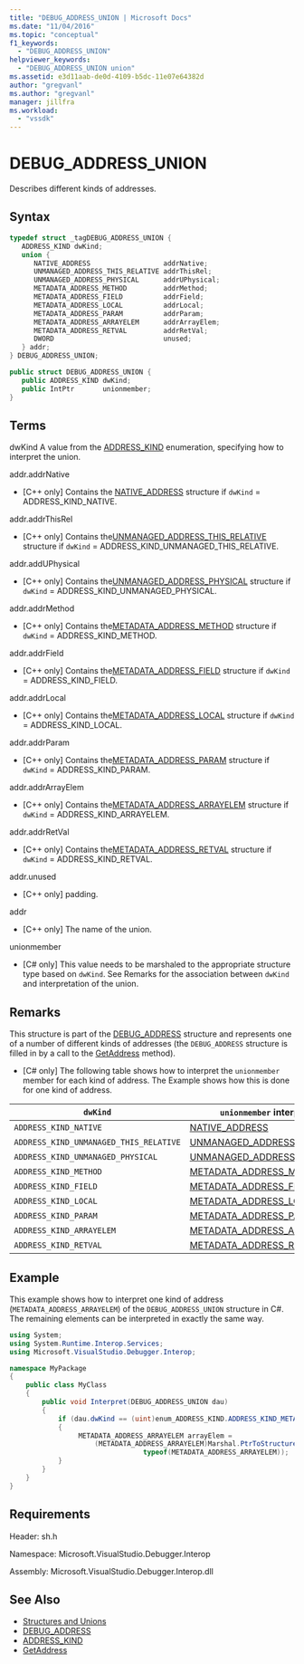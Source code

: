 ```yaml
---
title: "DEBUG_ADDRESS_UNION | Microsoft Docs"
ms.date: "11/04/2016"
ms.topic: "conceptual"
f1_keywords:
  - "DEBUG_ADDRESS_UNION"
helpviewer_keywords:
  - "DEBUG_ADDRESS_UNION union"
ms.assetid: e3d11aab-de0d-4109-b5dc-11e07e64382d
author: "gregvanl"
ms.author: "gregvanl"
manager: jillfra
ms.workload:
  - "vssdk"
---
```

# DEBUG_ADDRESS_UNION
Describes different kinds of addresses.

## Syntax

```cpp
typedef struct _tagDEBUG_ADDRESS_UNION {
   ADDRESS_KIND dwKind;
   union {
      NATIVE_ADDRESS                  addrNative;
      UNMANAGED_ADDRESS_THIS_RELATIVE addrThisRel;
      UNMANAGED_ADDRESS_PHYSICAL      addrUPhysical;
      METADATA_ADDRESS_METHOD         addrMethod;
      METADATA_ADDRESS_FIELD          addrField;
      METADATA_ADDRESS_LOCAL          addrLocal;
      METADATA_ADDRESS_PARAM          addrParam;
      METADATA_ADDRESS_ARRAYELEM      addrArrayElem;
      METADATA_ADDRESS_RETVAL         addrRetVal;
      DWORD                           unused;
   } addr;
} DEBUG_ADDRESS_UNION;
```

```csharp
public struct DEBUG_ADDRESS_UNION {
   public ADDRESS_KIND dwKind;
   public IntPtr       unionmember;
}
```

## Terms
dwKind
A value from the [ADDRESS_KIND](../../../extensibility/debugger/reference/address-kind.md) enumeration, specifying how to interpret the union.

addr.addrNative
- [C++ only] Contains the [NATIVE_ADDRESS](../../../extensibility/debugger/reference/native-address.md) structure if `dwKind` = ADDRESS_KIND_NATIVE.

addr.addrThisRel
- [C++ only] Contains the[UNMANAGED_ADDRESS_THIS_RELATIVE](../../../extensibility/debugger/reference/unmanaged-address-this-relative.md) structure if `dwKind` = ADDRESS_KIND_UNMANAGED_THIS_RELATIVE.

addr.addUPhysical
- [C++ only] Contains the[UNMANAGED_ADDRESS_PHYSICAL](../../../extensibility/debugger/reference/unmanaged-address-physical.md) structure if `dwKind` = ADDRESS_KIND_UNMANAGED_PHYSICAL.

addr.addrMethod
- [C++ only] Contains the[METADATA_ADDRESS_METHOD](../../../extensibility/debugger/reference/metadata-address-method.md) structure if `dwKind` = ADDRESS_KIND_METHOD.

addr.addrField
- [C++ only] Contains the[METADATA_ADDRESS_FIELD](../../../extensibility/debugger/reference/metadata-address-field.md) structure if `dwKind` = ADDRESS_KIND_FIELD.

addr.addrLocal
- [C++ only] Contains the[METADATA_ADDRESS_LOCAL](../../../extensibility/debugger/reference/metadata-address-local.md) structure if `dwKind` = ADDRESS_KIND_LOCAL.

addr.addrParam
- [C++ only] Contains the[METADATA_ADDRESS_PARAM](../../../extensibility/debugger/reference/metadata-address-param.md) structure if `dwKind` = ADDRESS_KIND_PARAM.

addr.addrArrayElem
- [C++ only] Contains the[METADATA_ADDRESS_ARRAYELEM](../../../extensibility/debugger/reference/metadata-address-arrayelem.md) structure if `dwKind` = ADDRESS_KIND_ARRAYELEM.

addr.addrRetVal
- [C++ only] Contains the[METADATA_ADDRESS_RETVAL](../../../extensibility/debugger/reference/metadata-address-retval.md) structure if `dwKind` = ADDRESS_KIND_RETVAL.

addr.unused
- [C++ only] padding.

addr
- [C++ only] The name of the union.

unionmember
- [C# only] This value needs to be marshaled to the appropriate structure type based on `dwKind`. See Remarks for the association between `dwKind` and interpretation of the union.

## Remarks
This structure is part of the [DEBUG_ADDRESS](../../../extensibility/debugger/reference/debug-address.md) structure and represents one of a number of different kinds of addresses (the `DEBUG_ADDRESS` structure is filled in by a call to the [GetAddress](../../../extensibility/debugger/reference/idebugaddress-getaddress.md) method).

- [C# only] The following table shows how to interpret the `unionmember` member for each kind of address. The Example shows how this is done for one kind of address.

|`dwKind`|`unionmember` interpreted as|
|--------------|----------------------------------|
|`ADDRESS_KIND_NATIVE`|[NATIVE_ADDRESS](../../../extensibility/debugger/reference/native-address.md)|
|`ADDRESS_KIND_UNMANAGED_THIS_RELATIVE`|[UNMANAGED_ADDRESS_THIS_RELATIVE](../../../extensibility/debugger/reference/unmanaged-address-this-relative.md)|
|`ADDRESS_KIND_UNMANAGED_PHYSICAL`|[UNMANAGED_ADDRESS_PHYSICAL](../../../extensibility/debugger/reference/unmanaged-address-physical.md)|
|`ADDRESS_KIND_METHOD`|[METADATA_ADDRESS_METHOD](../../../extensibility/debugger/reference/metadata-address-method.md)|
|`ADDRESS_KIND_FIELD`|[METADATA_ADDRESS_FIELD](../../../extensibility/debugger/reference/metadata-address-field.md)|
|`ADDRESS_KIND_LOCAL`|[METADATA_ADDRESS_LOCAL](../../../extensibility/debugger/reference/metadata-address-local.md)|
|`ADDRESS_KIND_PARAM`|[METADATA_ADDRESS_PARAM](../../../extensibility/debugger/reference/metadata-address-param.md)|
|`ADDRESS_KIND_ARRAYELEM`|[METADATA_ADDRESS_ARRAYELEM](../../../extensibility/debugger/reference/metadata-address-arrayelem.md)|
|`ADDRESS_KIND_RETVAL`|[METADATA_ADDRESS_RETVAL](../../../extensibility/debugger/reference/metadata-address-retval.md)|

## Example
This example shows how to interpret one kind of address (`METADATA_ADDRESS_ARRAYELEM`) of the `DEBUG_ADDRESS_UNION` structure in C#. The remaining elements can be interpreted in exactly the same way.

```csharp
using System;
using System.Runtime.Interop.Services;
using Microsoft.VisualStudio.Debugger.Interop;

namespace MyPackage
{
    public class MyClass
    {
        public void Interpret(DEBUG_ADDRESS_UNION dau)
        {
            if (dau.dwKind == (uint)enum_ADDRESS_KIND.ADDRESS_KIND_METADATA_ARRAYELEM)
            {
                 METADATA_ADDRESS_ARRAYELEM arrayElem =
                     (METADATA_ADDRESS_ARRAYELEM)Marshal.PtrToStructure(dau.unionmember,
                                 typeof(METADATA_ADDRESS_ARRAYELEM));
            }
        }
    }
}
```

## Requirements
Header: sh.h

Namespace: Microsoft.VisualStudio.Debugger.Interop

Assembly: Microsoft.VisualStudio.Debugger.Interop.dll

## See Also
- [Structures and Unions](../../../extensibility/debugger/reference/structures-and-unions.md)
- [DEBUG_ADDRESS](../../../extensibility/debugger/reference/debug-address.md)
- [ADDRESS_KIND](../../../extensibility/debugger/reference/address-kind.md)
- [GetAddress](../../../extensibility/debugger/reference/idebugaddress-getaddress.md)
